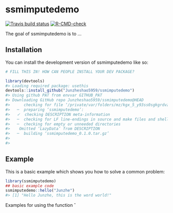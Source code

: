
<!-- README.md is generated from README.Rmd. Please edit that file -->

# ssmimputedemo

<!-- badges: start -->

[![Travis build
status](https://travis-ci.com/Junzheshao5959/ssmimputedemo.svg?branch=master)](https://travis-ci.com/Junzheshao5959/ssmimputedemo)
[![R-CMD-check](https://github.com/Junzheshao5959/ssmimputedemo/workflows/R-CMD-check/badge.svg)](https://github.com/Junzheshao5959/ssmimputedemo/actions)
<!-- badges: end -->

The goal of ssmimputedemo is to …

## Installation

You can install the development version of ssmimputedemo like so:

``` r
# FILL THIS IN! HOW CAN PEOPLE INSTALL YOUR DEV PACKAGE?

library(devtools)
#> Loading required package: usethis
devtools::install_github("Junzheshao5959/ssmimputedemo")
#> Using github PAT from envvar GITHUB_PAT
#> Downloading GitHub repo Junzheshao5959/ssmimputedemo@HEAD
#>      checking for file ‘/private/var/folders/mz/kgx_5_y93ss0sgkgrdvzs_yr0000gn/T/RtmpM8EcWW/remotes3641431064ac/Junzheshao5959-ssmimputedemo-d5f8324/DESCRIPTION’ ...  ✓  checking for file ‘/private/var/folders/mz/kgx_5_y93ss0sgkgrdvzs_yr0000gn/T/RtmpM8EcWW/remotes3641431064ac/Junzheshao5959-ssmimputedemo-d5f8324/DESCRIPTION’
#>   ─  preparing ‘ssmimputedemo’:
#>   ✓  checking DESCRIPTION meta-information
#>   ─  checking for LF line-endings in source and make files and shell scripts
#>   ─  checking for empty or unneeded directories
#>    Omitted ‘LazyData’ from DESCRIPTION
#>   ─  building ‘ssmimputedemo_0.1.0.tar.gz’
#>      
#> 
```

## Example

This is a basic example which shows you how to solve a common problem:

``` r
library(ssmimputedemo)
## basic example code
ssmimputedemo::hello("Junzhe")
#> [1] "Hello Junzhe, this is the word world!"
```




Examples for using the function
ˆ
